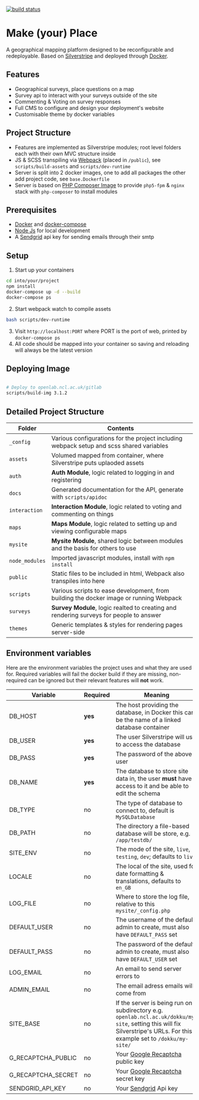 [![build status](https://openlab.ncl.ac.uk/gitlab/make-place/web/badges/master/build.svg)](https://openlab.ncl.ac.uk/gitlab/make-place/web/commits/master)


# Make (your) Place
A geographical mapping platform designed to be reconfigurable and redeployable. Based on [Silverstripe](https://www.silverstripe.org/) and deployed through [Docker](https://www.docker.com/).


## Features
- Geographical surveys, place questions on a map
- Survey api to interact with your surveys outside of the site
- Commenting & Voting on survey responses
- Full CMS to configure and design your deployment's website
- Customisable theme by docker variables


## Project Structure
- Features are implemented as Silverstripe modules; root level folders each with their own MVC structure inside
- JS & SCSS transpiling via [Webpack](https://webpack.js.org/) (placed in `/public`), see `scripts/build-assets` and `scripts/dev-runtime`
- Server is split into 2 docker images, one to add all packages the other add project code, see `base.Dockerfile`
- Server is based on [PHP Composer Image](https://openlab.ncl.ac.uk/gitlab/rob/composer-image) to provide `php5-fpm` & `nginx` stack with `php-composer` to install modules


## Prerequisites
- [Docker](https://www.docker.com/) and [docker-compose](https://docs.docker.com/compose/)
- [Node Js](https://nodejs.org) for local development
- A [Sendgrid](https://sendgrid.com/) api key for sending emails through their smtp


## Setup
1. Start up your containers
```bash
cd into/your/project
npm install
docker-compose up -d --build
docker-compose ps
```
2. Start webpack watch to compile assets
```bash
bash scripts/dev-runtime
```
3. Visit `http://localhost:PORT` where PORT is the port of web, printed by `docker-compose ps`
4. All code should be mapped into your container so saving and reloading will always be the latest version


## Deploying Image
```bash

# Deploy to openlab.ncl.ac.uk/gitlab
scripts/build-img 3.1.2

```


## Detailed Project Structure
Folder | Contents
------ | --------
`_config` | Various configurations for the project including webpack setup and scss shared variables
`assets` | Volumed mapped from container, where Silverstripe puts uplaoded assets
`auth` | **Auth Module**, logic related to logging in and registering
`docs` | Generated documentation for the API, generate with `scripts/apidoc`
`interaction` | **Interaction Module**, logic related to voting and commenting on things
`maps` | **Maps Module**, logic related to setting up and viewing configurable maps
`mysite` | **Mysite Module**, shared logic between modules and the basis for others to use
`node_modules` | Imported javascript modules, install with `npm install`
`public` | Static files to be included in html, Webpack also transpiles into here
`scripts` | Various scripts to ease development, from building the docker image or running Webpack
`surveys` | **Survey Module**, logic realted to creating and rendering surveys for people to answer
`themes` | Generic templates & styles for rendering pages server-side


## Environment variables
Here are the environment variables the project uses and what they are used for. Required variables will fail the docker build if they are missing, non-required can be ignored but their relevant features will **not** work.

Variable                | Required  | Meaning
----------------------- | --------- | -------
DB_HOST                 | **yes**   | The host providing the database, in Docker this can be the name of a linked database container
DB_USER                 | **yes**   | The user Silverstripe will use to access the database
DB_PASS                 | **yes**   | The password of the above user
DB_NAME                 | **yes**   | The database to store site data in, the user **must** have access to it and be able to edit the schema
DB_TYPE                 | no        | The type of database to connect to, default is `MySQLDatabase`
DB_PATH                 | no        | The directory a file-based database will be store, e.g. `/app/testdb/`
SITE_ENV                | no        | The mode of the site, `live`, `testing`, `dev`; defaults to `live`
LOCALE                  | no        | The local of the site, used for date formatting & translations, defaults to `en_GB`
LOG_FILE                | no        | Where to store the log file, relative to this `mysite/_config.php`
DEFAULT_USER            | no        | The username of the default admin to create, must also have `DEFAULT_PASS` set
DEFAULT_PASS            | no        | The password of the default admin to create, must also have `DEFAULT_USER` set
LOG_EMAIL               | no        | An email to send server errors to
ADMIN_EMAIL             | no        | The email adress emails will come from
SITE_BASE               | no        | If the server is being run on a subdirectory e.g. `openlab.ncl.ac.uk/dokku/my-site`, setting this will fix Silverstripe's URLs. For this example set to `/dokku/my-site/`
G_RECAPTCHA_PUBLIC      | no        | Your [Google Recaptcha](https://www.google.com/recaptcha) public key
G_RECAPTCHA_SECRET      | no        | Your [Google Recaptcha](https://www.google.com/recaptcha) secret key
SENDGRID_API_KEY        | no        | Your [Sendgrid](https://sendgrid.com) Api key
